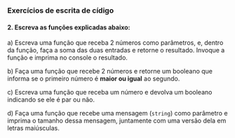 
### Exercícios de escrita de cídigo

#### 2. Escreva as funções explicadas abaixo:

a) Escreva uma função que receba 2 números como parâmetros, e, dentro da função, faça a soma das duas entradas e retorne o resultado. Invoque a função e imprima no console o resultado.

b) Faça uma função que recebe 2 números e retorne um booleano que informa se o primeiro número é **maior ou igual** ao segundo.

c) Escreva uma função que receba um número e devolva um booleano indicando se ele é par ou não.

d) Faça uma função que recebe uma mensagem (`string`) como parâmetro e imprima o tamanho dessa mensagem, juntamente com uma versão dela em letras maiúsculas.
